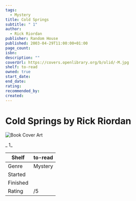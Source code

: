 ```yaml
---
tags:
  - Mystery
title: Cold Springs
subtitle: " 1"
author:
  - Rick Riordan
publisher: Random House
published: 2003-04-29T11:00:00+01:00
page_count: 
isbn: 
description: ""
coverUrl: https://covers.openlibrary.org/b/olid/-M.jpg
shelf: to-read
owned: true
start_date: 
end_date: 
rating: 
recommended_by: 
created: 
---
```


# Cold Springs by Rick Riordan

![Book Cover Art](https://covers.openlibrary.org/b/olid/-M.jpg)

_ 1_

| Shelf | to-read |
| --- | --- |
| Genre | Mystery |
| Started |  |
| Finished |  |
| Rating | /5 |

